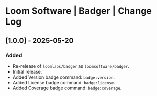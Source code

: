 # Loom Software | Badger | Change Log

## [1.0.0] - 2025-05-20
### Added
- Re-release of `loomlabs/badger` as `loomsoftware/badger`.
- Initial release.
- Added Version badge command: `badge:version`.
- Added License badge command: `badge:license`.
- Added Coverage badge command: `badge:coverage`.